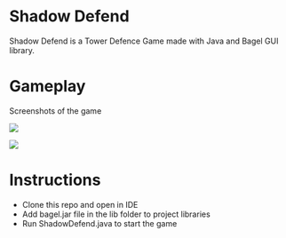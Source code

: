 # Shadow Defend
Shadow Defend is a Tower Defence Game made with Java and Bagel GUI library.

# Gameplay
Screenshots of the game

![](https://github.com/AndyPJiang/Shadow-Defend/tree/master/screenshots/screenshot1.png)


![](https://github.com/AndyPJiang/Shadow-Defend/tree/master/screenshots/screenshot2.png)


# Instructions

- Clone this repo and open in IDE
- Add bagel.jar file in the lib folder to project libraries
- Run ShadowDefend.java to start the game

 